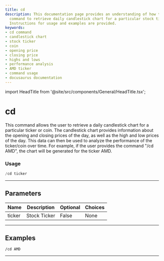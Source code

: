```yaml
---
title: cd
description: This documentation page provides an understanding of how to use the 'cd'
  command to retrieve daily candlestick chart for a particular stock ticker or coin.
  Instructions for usage and examples are provided.
keywords:
- cd command
- candlestick chart
- stock ticker
- coin
- opening price
- closing price
- highs and lows
- performance analysis
- AMD ticker
- command usage
- docusaurus documentation
---
```


import HeadTitle from '@site/src/components/General/HeadTitle.tsx';

<HeadTitle title="cd - Charts - Telegram - Reference | OpenBB Bot Docs" />

# cd

This command allows the user to retrieve a daily candlestick chart for a particular ticker or coin. The candlestick chart provides information about the opening and closing prices of the day, as well as the high and low prices of the day. This data can then be used to analyze the performance of the ticker/coin over time. For example, if the user provides the command "/cd AMD", the chart will be generated for the ticker AMD.

### Usage

```python wordwrap
/cd ticker
```

---

## Parameters

| Name | Description | Optional | Choices |
| ---- | ----------- | -------- | ------- |
| ticker | Stock Ticker | False | None |


---

## Examples

```
/cd AMD
```

---
